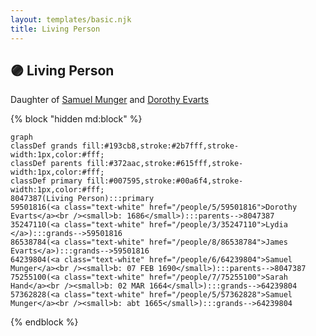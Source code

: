 ```yaml
---
layout: templates/basic.njk
title: Living Person
---
```

## 🟣 Living Person

Daughter of [Samuel Munger](/people/6/64239804) and [Dorothy Evarts](/people/5/59501816)

{% block "hidden md:block" %}
```mermaid
graph
classDef grands fill:#193cb8,stroke:#2b7fff,stroke-width:1px,color:#fff;
classDef parents fill:#372aac,stroke:#615fff,stroke-width:1px,color:#fff;
classDef primary fill:#007595,stroke:#00a6f4,stroke-width:1px,color:#fff;
8047387(Living Person):::primary
59501816(<a class="text-white" href="/people/5/59501816">Dorothy Evarts</a><br /><small>b: 1686</small>):::parents-->8047387
35247110(<a class="text-white" href="/people/3/35247110">Lydia </a>):::grands-->59501816
86538784(<a class="text-white" href="/people/8/86538784">James Evarts</a>):::grands-->59501816
64239804(<a class="text-white" href="/people/6/64239804">Samuel Munger</a><br /><small>b: 07 FEB 1690</small>):::parents-->8047387
75255100(<a class="text-white" href="/people/7/75255100">Sarah Hand</a><br /><small>b: 02 MAR 1664</small>):::grands-->64239804
57362828(<a class="text-white" href="/people/5/57362828">Samuel Munger</a><br /><small>b: abt 1665</small>):::grands-->64239804
```
{% endblock %}
